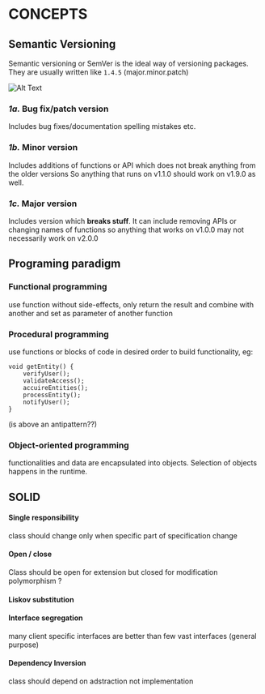 # CONCEPTS

## Semantic Versioning

Semantic versioning or SemVer is the ideal way of versioning packages. They are usually written like `1.4.5` \(major.minor.patch\)

![Alt Text](https://res.cloudinary.com/practicaldev/image/fetch/s--vTMVK06i--/c_limit%2Cf_auto%2Cfl_progressive%2Cq_auto%2Cw_880/https://thepracticaldev.s3.amazonaws.com/i/uyw4yois1mkqr967ufb8.png)

### _1a._ Bug fix/patch version

Includes bug fixes/documentation spelling mistakes etc.

### _1b._ Minor version

Includes additions of functions or API which does not break anything from the older versions So anything that runs on v1.1.0 should work on v1.9.0 as well.

### _1c._ Major version

Includes version which **breaks stuff**. It can include removing APIs or changing names of functions so anything that works on v1.0.0 may not necessarily work on v2.0.0

## Programing paradigm

### Functional programming

use function without side-effects, only return the result and combine with another and set as parameter of another function

### Procedural programming

use functions or blocks of code in desired order to build functionality, eg:

```text
void getEntity() {
    verifyUser();
    validateAccess();
    accuireEntities();
    processEntity();
    notifyUser();
}
```

\(is above an antipattern??\)

### Object-oriented programming

functionalities and data are encapsulated into objects. Selection of objects happens in the runtime.

## SOLID



#### Single responsibility

class should change only when specific part of specification change

#### Open / close

Class should be open for extension but closed for modification  
polymorphism ?

#### Liskov substitution



#### Interface segregation

many client specific interfaces are better than few vast interfaces \(general purpose\)

#### Dependency Inversion

class should depend on adstraction not implementation

